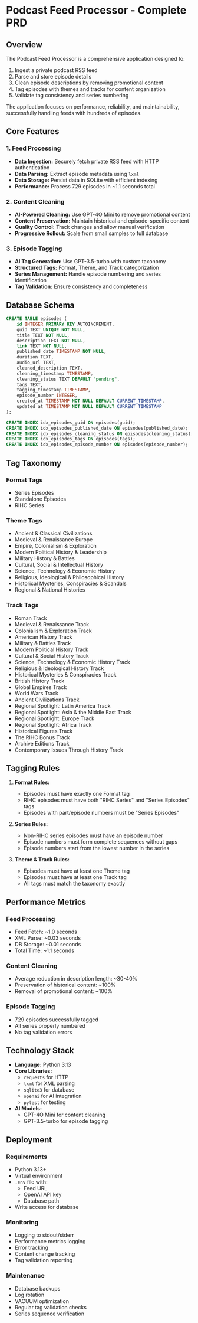 # Podcast Feed Processor - Complete PRD

## Overview

The Podcast Feed Processor is a comprehensive application designed to:
1. Ingest a private podcast RSS feed
2. Parse and store episode details
3. Clean episode descriptions by removing promotional content
4. Tag episodes with themes and tracks for content organization
5. Validate tag consistency and series numbering

The application focuses on performance, reliability, and maintainability, successfully handling feeds with hundreds of episodes.

## Core Features

### 1. Feed Processing
- **Data Ingestion:** Securely fetch private RSS feed with HTTP authentication
- **Data Parsing:** Extract episode metadata using `lxml`
- **Data Storage:** Persist data in SQLite with efficient indexing
- **Performance:** Process 729 episodes in ~1.1 seconds total

### 2. Content Cleaning
- **AI-Powered Cleaning:** Use GPT-4O Mini to remove promotional content
- **Content Preservation:** Maintain historical and episode-specific content
- **Quality Control:** Track changes and allow manual verification
- **Progressive Rollout:** Scale from small samples to full database

### 3. Episode Tagging
- **AI Tag Generation:** Use GPT-3.5-turbo with custom taxonomy
- **Structured Tags:** Format, Theme, and Track categorization
- **Series Management:** Handle episode numbering and series identification
- **Tag Validation:** Ensure consistency and completeness

## Database Schema

```sql
CREATE TABLE episodes (
    id INTEGER PRIMARY KEY AUTOINCREMENT,
    guid TEXT UNIQUE NOT NULL,
    title TEXT NOT NULL,
    description TEXT NOT NULL,
    link TEXT NOT NULL,
    published_date TIMESTAMP NOT NULL,
    duration TEXT,
    audio_url TEXT,
    cleaned_description TEXT,
    cleaning_timestamp TIMESTAMP,
    cleaning_status TEXT DEFAULT "pending",
    tags TEXT,
    tagging_timestamp TIMESTAMP,
    episode_number INTEGER,
    created_at TIMESTAMP NOT NULL DEFAULT CURRENT_TIMESTAMP,
    updated_at TIMESTAMP NOT NULL DEFAULT CURRENT_TIMESTAMP
);

CREATE INDEX idx_episodes_guid ON episodes(guid);
CREATE INDEX idx_episodes_published_date ON episodes(published_date);
CREATE INDEX idx_episodes_cleaning_status ON episodes(cleaning_status);
CREATE INDEX idx_episodes_tags ON episodes(tags);
CREATE INDEX idx_episodes_episode_number ON episodes(episode_number);
```

## Tag Taxonomy

### Format Tags
- Series Episodes
- Standalone Episodes
- RIHC Series

### Theme Tags
- Ancient & Classical Civilizations
- Medieval & Renaissance Europe
- Empire, Colonialism & Exploration
- Modern Political History & Leadership
- Military History & Battles
- Cultural, Social & Intellectual History
- Science, Technology & Economic History
- Religious, Ideological & Philosophical History
- Historical Mysteries, Conspiracies & Scandals
- Regional & National Histories

### Track Tags
- Roman Track
- Medieval & Renaissance Track
- Colonialism & Exploration Track
- American History Track
- Military & Battles Track
- Modern Political History Track
- Cultural & Social History Track
- Science, Technology & Economic History Track
- Religious & Ideological History Track
- Historical Mysteries & Conspiracies Track
- British History Track
- Global Empires Track
- World Wars Track
- Ancient Civilizations Track
- Regional Spotlight: Latin America Track
- Regional Spotlight: Asia & the Middle East Track
- Regional Spotlight: Europe Track
- Regional Spotlight: Africa Track
- Historical Figures Track
- The RIHC Bonus Track
- Archive Editions Track
- Contemporary Issues Through History Track

## Tagging Rules

1. **Format Rules:**
   - Episodes must have exactly one Format tag
   - RIHC episodes must have both "RIHC Series" and "Series Episodes" tags
   - Episodes with part/episode numbers must be "Series Episodes"

2. **Series Rules:**
   - Non-RIHC series episodes must have an episode number
   - Episode numbers must form complete sequences without gaps
   - Episode numbers start from the lowest number in the series

3. **Theme & Track Rules:**
   - Episodes must have at least one Theme tag
   - Episodes must have at least one Track tag
   - All tags must match the taxonomy exactly

## Performance Metrics

### Feed Processing
- Feed Fetch: ~1.0 seconds
- XML Parse: ~0.03 seconds
- DB Storage: ~0.01 seconds
- Total Time: ~1.1 seconds

### Content Cleaning
- Average reduction in description length: ~30-40%
- Preservation of historical content: ~100%
- Removal of promotional content: ~100%

### Episode Tagging
- 729 episodes successfully tagged
- All series properly numbered
- No tag validation errors

## Technology Stack

- **Language:** Python 3.13
- **Core Libraries:**
  - `requests` for HTTP
  - `lxml` for XML parsing
  - `sqlite3` for database
  - `openai` for AI integration
  - `pytest` for testing
- **AI Models:**
  - GPT-4O Mini for content cleaning
  - GPT-3.5-turbo for episode tagging

## Deployment

### Requirements
- Python 3.13+
- Virtual environment
- `.env` file with:
  - Feed URL
  - OpenAI API key
  - Database path
- Write access for database

### Monitoring
- Logging to stdout/stderr
- Performance metrics logging
- Error tracking
- Content change tracking
- Tag validation reporting

### Maintenance
- Database backups
- Log rotation
- VACUUM optimization
- Regular tag validation checks
- Series sequence verification